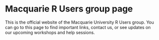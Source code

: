 # Macquarie R Users group page

This is the official website of the Macquarie University R Users group. 
You can go to this page to find important links, contact us, or see updates on our upcoming workshops and help sessions. 

